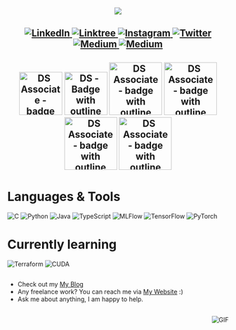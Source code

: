 <h1 align="center">
  <a href="https://git.io/typing-svg">
    <img src="https://readme-typing-svg.herokuapp.com/?lines=Yousinator;Certified+AI+Engineer;Certified+ML+Engineer;GenAI+Professional&center=true&size=30&color=AA336A">
  </a>
</h1>

<h2 align="center">
  <a href="https://www.linkedin.com/in/yousef-musabeh/" target="_blank">
    <img alt="LinkedIn" src="https://img.shields.io/badge/linkedin-%230077B5.svg?&style=for-the-badge&logo=linkedin&logoColor=white">
    </a>
  
  <a href="https://linktr.ee/yousef_musabeh" target="_blank">
    <img alt="Linktree" src="https://img.shields.io/badge/-Linktree-black?style=for-the-badge&logo=linktree">
    </a>
  
  <a href="https://www.instagram.com/yousinator0x01/" target="_blank">
    <img alt="Instagram" src="https://img.shields.io/badge/-Instagram-blueviolet?style=for-the-badge&logo=instagram">
    </a>
  
  <a href="https://twitter.com/OverpoweredOG_" target="_blank">
    <img alt="Twitter" src="https://img.shields.io/badge/twitter-%231DA1F2.svg?&style=for-the-badge&logo=twitter&logoColor=white">
    </a>
  
  <a href="https://medium.com/@y.omusabeh/about" target="_blank">
    <img alt="Medium" src="https://img.shields.io/badge/medium-%2312100E.svg?&style=for-the-badge&logo=medium&logoColor=white" />
  </a>
  
  <a href="https://yousinator.github.io/" target="_blank">
    <img alt="Medium" src="https://img.shields.io/badge/Portfolio-orange?&style=for-the-badge&logo=" />
  </a>

  </h2>

<h2 align="center">

<img width="98" alt="DS Associate - badge with outline" src="https://github.com/Yousinator/Yousinator/assets/113384687/949d363d-3416-49f8-b6af-45e1b6c13b22"> <img width="98" alt="DS - Badge with outline" src="https://github.com/Yousinator/Yousinator/assets/113384687/4950d7d2-bf04-4b7f-8b1a-6647c1e3a686"> <img width="120" alt="DS Associate - badge with outline" src="https://github.com/user-attachments/assets/2a55a241-c5c3-4e17-b91c-26f56c7ac350"> <img width="120" alt="DS Associate - badge with outline" src="https://github.com/user-attachments/assets/9c6d8dfb-c871-490c-9e66-e31d71fd09c6"> <img width="120" alt="DS Associate - badge with outline" src="https://github.com/user-attachments/assets/7cfe9266-348c-4861-8182-6e652a98a2eb"> <img width="120" alt="DS Associate - badge with outline" src="https://github.com/user-attachments/assets/45cbf269-2d85-4c33-8df7-bcd5e22375f5">





</h2>

# Languages & Tools

<img alt="C" src="https://img.shields.io/badge/-Language-blue?style=for-the-badge&logo=c"></a> <img alt="Python" src="https://img.shields.io/badge/-Python%20-yellow?style=for-the-badge&logo=python" /> <img alt="Java" src="https://img.shields.io/badge/-Java-red?style=for-the-badge&logo=openjdk" /> <img alt="TypeScript" src="https://img.shields.io/badge/-TypeScript-blue?style=for-the-badge&logo=typescript&logoColor=white" /> <img alt="MLFlow" src="https://img.shields.io/badge/-MLFlow-white?style=for-the-badge&logo=mlflow"> <img alt="TensorFlow" src="https://img.shields.io/badge/-TensorFlow-white?style=for-the-badge&logo=tensorflow"> <img alt="PyTorch" src="https://img.shields.io/badge/-Pytorch-white?style=for-the-badge&logo=pytorch">

# Currently learning

<img alt="Terraform" src="https://img.shields.io/badge/-Terraform-white?style=for-the-badge&logo=terraform" /> <img alt="CUDA" src="https://img.shields.io/badge/-CUDA-green?style=for-the-badge&logo=nvidea"> 

##

-  Check out my [My Blog](https://yousinator.tech)
-  Any freelance work? You can reach me via [My Website](https://yousinator.tech) :)
-  Ask me about anything, I am happy to help.

##

<img align="right" alt="GIF" src="https://user-images.githubusercontent.com/97012708/233769558-710dd1c2-75c1-4e35-bf96-7d125a4c25b2.gif"/>  
